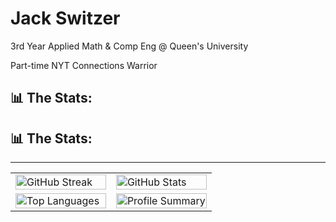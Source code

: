 # Jack Switzer
3rd Year Applied Math & Comp Eng @ Queen's University
    
Part-time NYT Connections Warrior

## 📊 The Stats:
## 📊 The Stats:
---
<table>
  <tr>
    <td width="50%">
      <img width="100%" src="https://github-readme-streak-stats.herokuapp.com/?user=JackSwitzer&theme=merko" alt="GitHub Streak">
    </td>
    <td width="50%">
      <img width="100%" src="https://github-readme-stats.vercel.app/api?username=JackSwitzer&count_private=true&show_icons=true&theme=merko" alt="GitHub Stats">
    </td>
  </tr>
  <tr>
    <td width="50%">
      <img width="100%" src="https://github-readme-stats.vercel.app/api/top-langs/?username=JackSwitzer&theme=merko" alt="Top Languages">
    </td>
    <td width="50%">
      <img width="100%" src="https://github-profile-summary-cards.vercel.app/api/cards/profile-details?username=JackSwitzer&theme=merko" alt="Profile Summary">
    </td>
  </tr>
</table>
